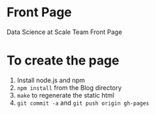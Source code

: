 Front Page
==========

Data Science at Scale Team Front Page

# To create the page #

1. Install node.js and npm
2. `npm install` from the Blog directory
3. `make` to regenerate the static html
4. `git commit -a` and `git push origin gh-pages`

